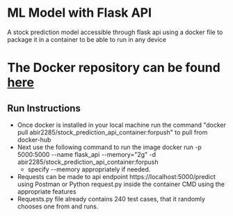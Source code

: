 # ML Model with Flask API
 A stock prediction model accessible through flask api using a docker file to package it in a container to be able to run in any device
 
 
 # The Docker repository can be found [here](https://hub.docker.com/r/abir2285/stock_prediction_api_container)
 
 ## Run Instructions 
 
  * Once docker is installed in your local machine run the command "docker pull abir2285/stock_prediction_api_container:forpush" to pull from docker-hub
  * Next use the following command to run the image docker run -p 5000:5000 --name flask_api --memory="2g" -d abir2285/stock_prediction_api_container:forpush
     * specify --memory appropriately if needed.
  * Requests can be made to api endpoint https://localhost:5000/predict using Postman or Python request.py inside the container CMD using the appropriate features
  * Requests.py file already contains 240 test cases, that it randomly chooses one from and runs. 
